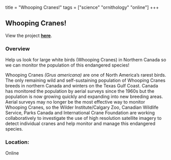 title = "Whooping Cranes!"
tags = ["science" "ornithology" "online"]
+++

## Whooping Cranes!

View the project [**here**](https://www.zooniverse.org/projects/whcr-cr/whooping-cranes).

### Overview

Help us look for large white birds (Whooping Cranes) in Northern Canada so we can monitor the population of this endangered species!

Whooping Cranes *(Grus americana)* are one of North America’s rarest birds. The only remaining wild and self-sustaining population of Whooping Cranes breeds in northern Canada and winters on the Texas Gulf Coast. Canada has monitored the population by aerial surveys since the 1960s but the population is now growing quickly and expanding into new breeding areas. Aerial surveys may no longer be the most effective way to monitor Whooping Cranes, so the Wilder Institute/Calgary Zoo, Canadian Wildlife Service, Parks Canada and International Crane Foundation are working collaboratively to investigate the use of high resolution satellite imagery to detect individual cranes and help monitor and manage this endangered species.

### Location:
Online

